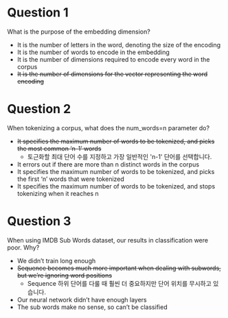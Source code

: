 # Question 1
What is the purpose of the embedding dimension?

* It is the number of letters in the word, denoting the size of the encoding
* It is the number of words to encode in the embedding
* It is the number of dimensions required to encode every word in the corpus
* ~~It is the number of dimensions for the vector representing the word encoding~~

# Question 2
When tokenizing a corpus, what does the num_words=n parameter do?

* ~~It specifies the maximum number of words to be tokenized, and picks the most common ‘n-1’ words~~
  * 토근화할 최대 단어 수를 지정하고 가장 일반적인 'n-1' 단어를 선택합니다.
* It errors out if there are more than n distinct words in the corpus
* It specifies the maximum number of words to be tokenized, and picks the first ‘n’ words that were tokenized
* It specifies the maximum number of words to be tokenized, and stops tokenizing when it reaches n

# Question 3
When using IMDB Sub Words dataset, our results in classification were poor. Why?

* We didn’t train long enough
* ~~Sequence becomes much more important when dealing with subwords, but we’re ignoring word positions~~
  * Sequence 하위 단어를 다룰 때 훨씬 더 중요하지만 단어 위치를 무시하고 있습니다.
* Our neural network didn’t have enough layers
* The sub words make no sense, so can’t be classified
